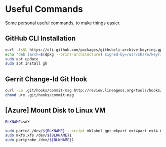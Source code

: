# Useful Commands
Some personal useful commands, to make things easier.

## GitHub CLI Installation
```bash
curl -fsSL https://cli.github.com/packages/githubcli-archive-keyring.gpg | sudo dd of=/usr/share/keyrings/githubcli-archive-keyring.gpg
echo "deb [arch=$(dpkg --print-architecture) signed-by=/usr/share/keyrings/githubcli-archive-keyring.gpg] https://cli.github.com/packages stable main" | sudo tee /etc/apt/sources.list.d/github-cli.list > /dev/null
sudo apt update
sudo apt install gh
```

## Gerrit Change-Id Git Hook
```bash
curl -Lo .git/hooks/commit-msg http://review.lineageos.org/tools/hooks/commit-msg
chmod u+x .git/hooks/commit-msg
```

## [Azure] Mount Disk to Linux VM
```bash
BLKNAME=sdX

sudo parted /dev/${BLKNAME} --script mklabel gpt mkpart ext4part ext4 0% 100%
sudo mkfs.xfs /dev/${BLKNAME}1
sudo partprobe /dev/${BLKNAME}1
```
